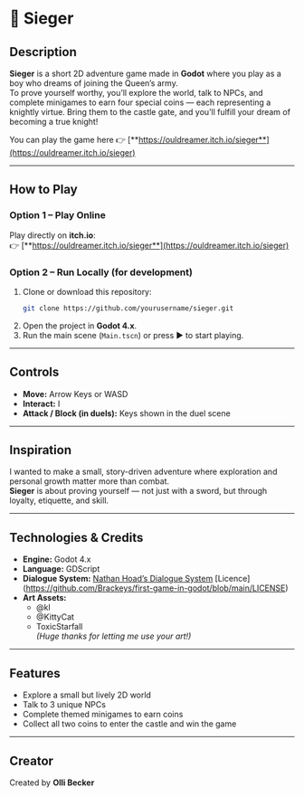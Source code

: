 # 🏰 Sieger

##  Description  
**Sieger** is a short 2D adventure game made in **Godot** where you play as a boy who dreams of joining the Queen’s army.  
To prove yourself worthy, you’ll explore the world, talk to NPCs, and complete minigames to earn four special coins — each representing a knightly virtue. Bring them to the castle gate, and you’ll fulfill your dream of becoming a true knight!  

You can play the game here 👉 [**https://ouldreamer.itch.io/sieger**](https://ouldreamer.itch.io/sieger)

---

##  How to Play  

### Option 1 – Play Online  
Play directly on **itch.io**:  
👉 [**https://ouldreamer.itch.io/sieger**](https://ouldreamer.itch.io/sieger)

### Option 2 – Run Locally (for development)  
1. Clone or download this repository:  
   ```bash
   git clone https://github.com/yourusername/sieger.git
1. Open the project in **Godot 4.x**.  
2. Run the main scene (`Main.tscn`) or press ▶️ to start playing.  

---

##  Controls  
- **Move:** Arrow Keys or WASD  
- **Interact:** I  
- **Attack / Block (in duels):** Keys shown in the duel scene  

---

##  Inspiration  
I wanted to make a small, story-driven adventure where exploration and personal growth matter more than combat.  
**Sieger** is about proving yourself — not just with a sword, but through loyalty, etiquette, and skill.  

---

##  Technologies & Credits  
- **Engine:** Godot 4.x  
- **Language:** GDScript  
- **Dialogue System:** [Nathan Hoad’s Dialogue System](https://github.com/nathanhoad/godot_dialogue_manager)  [Licence] (https://github.com/Brackeys/first-game-in-godot/blob/main/LICENSE)
- **Art Assets:**  
  - @kl  
  - @KittyCat  
  - ToxicStarfall  
  *(Huge thanks for letting me use your art!)*  

---

##  Features  
- Explore a small but lively 2D world  
- Talk to 3 unique NPCs  
- Complete themed minigames to earn coins  
- Collect all two coins to enter the castle and win the game  

---

##  Creator  
Created by **Olli Becker**  
